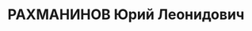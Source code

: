 ---
title: РАХМАНИНОВ Юрий Леонидович
description: "18.09.1901, Саратовська губернія м.Саратів, росіянин, освiта незакінчена\
  \ вища, педагог, колишній член КП(б)У. \n  Арешт. 14.09.1937. Військовою колегією\
  \ Верховного Суду СРСР за ст. 54-7 КК УРСР (економічна контрреволюція), ст. 54-8\
  \ КК УРСР (терористичний акт), ст. 54-11 КК УРСР (підготування до контрреволюційних\
  \ злочинів) 23.10.1937 засуджений до ВМП, конфіскація усього майна, розстріляний\
  \ 24.10.1937р. у м. Києві"
---